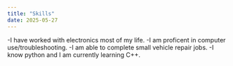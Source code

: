 ```yaml
---
title: "Skills"
date: 2025-05-27
---
```


-I have worked with electronics most of my life. 
-I am proficent in computer use/troubleshooting. 
-I am able to complete small vehicle repair jobs.
-I know python and I am currently learning C++.
